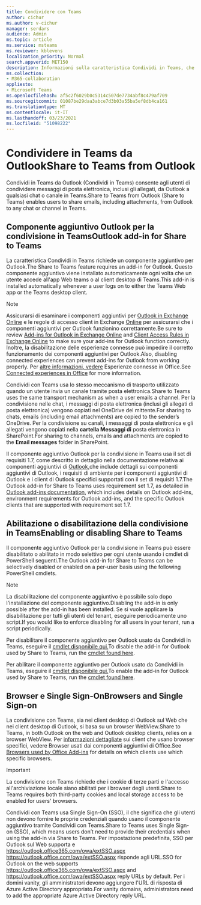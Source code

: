 ```yaml
---
title: Condividere con Teams
author: cichur
ms.author: v-cichur
manager: serdars
audience: Admin
ms.topic: article
ms.service: msteams
ms.reviewer: kblevens
localization_priority: Normal
search.appverid: MET150
description: Informazioni sulla caratteristica Condividi in Teams, che consente agli utenti di condividere messaggi di posta elettronica e allegati di posta elettronica da Outlook a qualsiasi chat o canale in Teams.
ms.collection:
- M365-collaboration
appliesto:
- Microsoft Teams
ms.openlocfilehash: af5c2f6029b0c5314c507de7734abf8c479af709
ms.sourcegitcommit: 01087be29daa3abce7d3b03a55ba5ef8db4ca161
ms.translationtype: MT
ms.contentlocale: it-IT
ms.lasthandoff: 03/23/2021
ms.locfileid: "51098222"
---
```

# <a name="share-to-teams-from-outlook"></a><span data-ttu-id="12cd2-103">Condividere in Teams da Outlook</span><span class="sxs-lookup"><span data-stu-id="12cd2-103">Share to Teams from Outlook</span></span>

<span data-ttu-id="12cd2-104">Condividi in Teams da Outlook (Condividi in Teams) consente agli utenti di condividere messaggi di posta elettronica, inclusi gli allegati, da Outlook a qualsiasi chat o canale in Teams.</span><span class="sxs-lookup"><span data-stu-id="12cd2-104">Share to Teams from Outlook (Share to Teams) enables users to share emails, including attachments, from Outlook to any chat or channel in Teams.</span></span>

## <a name="outlook-add-in-for-share-to-teams"></a><span data-ttu-id="12cd2-105">Componente aggiuntivo Outlook per la condivisione in Teams</span><span class="sxs-lookup"><span data-stu-id="12cd2-105">Outlook add-in for Share to Teams</span></span> 

<span data-ttu-id="12cd2-106">La caratteristica Condividi in Teams richiede un componente aggiuntivo per Outlook.</span><span class="sxs-lookup"><span data-stu-id="12cd2-106">The Share to Teams feature requires an add-in for Outlook.</span></span> <span data-ttu-id="12cd2-107">Questo componente aggiuntivo viene installato automaticamente ogni volta che un utente accede all'app Web teams o al client desktop di Teams.</span><span class="sxs-lookup"><span data-stu-id="12cd2-107">This add-in is installed automatically whenever a user logs on to either the Teams Web app or the Teams desktop client.</span></span>

> [!NOTE]
> <span data-ttu-id="12cd2-108">Assicurarsi di esaminare i componenti aggiuntivi per [Outlook in Exchange Online](/exchange/clients-and-mobile-in-exchange-online/add-ins-for-outlook/add-ins-for-outlook) e le regole di accesso client in Exchange [Online](/exchange/clients-and-mobile-in-exchange-online/client-access-rules/client-access-rules) per assicurarsi che i componenti aggiuntivi per Outlook funzionino correttamente.</span><span class="sxs-lookup"><span data-stu-id="12cd2-108">Be sure to review [Add-ins for Outlook in Exchange Online](/exchange/clients-and-mobile-in-exchange-online/add-ins-for-outlook/add-ins-for-outlook) and [Client Access Rules in Exchange Online](/exchange/clients-and-mobile-in-exchange-online/client-access-rules/client-access-rules) to make sure your add-ins for Outlook function correctly.</span></span> <span data-ttu-id="12cd2-109">Inoltre, la disabilitazione delle esperienze connesse può impedire il corretto funzionamento dei componenti aggiuntivi per Outlook.</span><span class="sxs-lookup"><span data-stu-id="12cd2-109">Also, disabling connected experiences can prevent add-ins for Outlook from working properly.</span></span> <span data-ttu-id="12cd2-110">Per [altre informazioni, vedere](https://support.microsoft.com/topic/connected-experiences-in-office-8d2c04f7-6428-4e6e-ac58-5828d4da5b7c) Esperienze connesse in Office.</span><span class="sxs-lookup"><span data-stu-id="12cd2-110">See [Connected experiences in Office](https://support.microsoft.com/topic/connected-experiences-in-office-8d2c04f7-6428-4e6e-ac58-5828d4da5b7c) for more information.</span></span>  

<span data-ttu-id="12cd2-111">Condividi con Teams usa lo stesso meccanismo di trasporto utilizzato quando un utente invia un canale tramite posta elettronica.</span><span class="sxs-lookup"><span data-stu-id="12cd2-111">Share to Teams uses the same transport mechanism as when a user emails a channel.</span></span> <span data-ttu-id="12cd2-112">Per la condivisione nelle chat, i messaggi di posta elettronica (inclusi gli allegati di posta elettronica) vengono copiati nel OneDrive del mittente.</span><span class="sxs-lookup"><span data-stu-id="12cd2-112">For sharing to chats, emails (including email attachments) are copied to the sender’s OneDrive.</span></span> <span data-ttu-id="12cd2-113">Per la condivisione su canali, i messaggi di posta elettronica e gli allegati vengono copiati nella **cartella Messaggi di** posta elettronica in SharePoint.</span><span class="sxs-lookup"><span data-stu-id="12cd2-113">For sharing to channels, emails and attachments are copied to the **Email messages** folder in SharePoint.</span></span>

<span data-ttu-id="12cd2-114">Il componente aggiuntivo Outlook per la condivisione in Teams usa il set di requisiti 1.7, come descritto in dettaglio nella documentazione relativa ai componenti aggiuntivi di [Outlook,](/exchange/clients-and-mobile-in-exchange-online/add-ins-for-outlook/add-ins-for-outlook)che include dettagli sui componenti aggiuntivi di Outlook, i requisiti di ambiente per i componenti aggiuntivi di Outlook e i client di Outlook specifici supportati con il set di requisiti 1.7.</span><span class="sxs-lookup"><span data-stu-id="12cd2-114">The Outlook add-in for Share to Teams uses requirement set 1.7, as detailed in [Outlook add-ins documentation](/exchange/clients-and-mobile-in-exchange-online/add-ins-for-outlook/add-ins-for-outlook), which includes details on Outlook add-ins, environment requirements for Outlook add-ins, and the specific Outlook clients that are supported with requirement set 1.7.</span></span>

## <a name="enabling-or-disabling-share-to-teams"></a><span data-ttu-id="12cd2-115">Abilitazione o disabilitazione della condivisione in Teams</span><span class="sxs-lookup"><span data-stu-id="12cd2-115">Enabling or disabling Share to Teams</span></span>

<span data-ttu-id="12cd2-116">Il componente aggiuntivo Outlook per la condivisione in Teams può essere disabilitato o abilitato in modo selettivo per ogni utente usando i cmdlet di PowerShell seguenti.</span><span class="sxs-lookup"><span data-stu-id="12cd2-116">The Outlook add-in for Share to Teams can be selectively disabled or enabled on a per-user basis using the following PowerShell cmdlets.</span></span>

> [!NOTE]
> <span data-ttu-id="12cd2-117">La disabilitazione del componente aggiuntivo è possibile solo dopo l'installazione del componente aggiuntivo.</span><span class="sxs-lookup"><span data-stu-id="12cd2-117">Disabling the add-in is only possible after the add-in has been installed.</span></span> <span data-ttu-id="12cd2-118">Se si vuole applicare la disabilitazione per tutti gli utenti del tenant, eseguire periodicamente uno script.</span><span class="sxs-lookup"><span data-stu-id="12cd2-118">If you would like to enforce disabling for all users in your tenant, run a script periodically.</span></span>

<span data-ttu-id="12cd2-119">Per disabilitare il componente aggiuntivo per Outlook usato da Condividi in Teams, eseguire il [cmdlet disponibile qui.](/powershell/module/exchange/disable-app?view=exchange-ps)</span><span class="sxs-lookup"><span data-stu-id="12cd2-119">To disable the add-in for Outlook used by Share to Teams, run the [cmdlet found here](/powershell/module/exchange/disable-app?view=exchange-ps).</span></span> 

<span data-ttu-id="12cd2-120">Per abilitare il componente aggiuntivo per Outlook usato da Condividi in Teams, eseguire il [cmdlet disponibile qui.](/powershell/module/exchange/enable-app?view=exchange-ps)</span><span class="sxs-lookup"><span data-stu-id="12cd2-120">To enable the add-in for Outlook used by Share to Teams, run the [cmdlet found here](/powershell/module/exchange/enable-app?view=exchange-ps).</span></span>

## <a name="browsers-and-single-sign-on"></a><span data-ttu-id="12cd2-121">Browser e Single Sign-On</span><span class="sxs-lookup"><span data-stu-id="12cd2-121">Browsers and Single Sign-on</span></span>

<span data-ttu-id="12cd2-122">La condivisione con Teams, sia nei client desktop di Outlook sul Web che nei client desktop di Outlook, si basa su un browser WebView.</span><span class="sxs-lookup"><span data-stu-id="12cd2-122">Share to Teams, in both Outlook on the web and Outlook desktop clients, relies on a browser WebView.</span></span> <span data-ttu-id="12cd2-123">Per [informazioni dettagliate](/office/dev/add-ins/concepts/browsers-used-by-office-web-add-ins) sui client che usano browser specifici, vedere Browser usati dai componenti aggiuntivi di Office.</span><span class="sxs-lookup"><span data-stu-id="12cd2-123">See [Browsers used by Office Add-ins](/office/dev/add-ins/concepts/browsers-used-by-office-web-add-ins) for details on which clients use which specific browsers.</span></span> 

> [!IMPORTANT]
> <span data-ttu-id="12cd2-124">La condivisione con Teams richiede che i cookie di terze parti e l'accesso all'archiviazione locale siano abilitati per i browser degli utenti.</span><span class="sxs-lookup"><span data-stu-id="12cd2-124">Share to Teams requires both third-party cookies and local storage access to be enabled for users' browsers.</span></span>

<span data-ttu-id="12cd2-125">Condividi con Teams usa Single Sign-On (SSO), il che significa che gli utenti non devono fornire le proprie credenziali quando usano il componente aggiuntivo tramite Condividi con Teams.</span><span class="sxs-lookup"><span data-stu-id="12cd2-125">Share to Teams uses Single Sign-on (SSO), which means users don’t need to provide their credentials when using the add-in via Share to Teams.</span></span> <span data-ttu-id="12cd2-126">Per impostazione predefinita, SSO per Outlook sul Web supporta e https://outlook.office365.com/owa/extSSO.aspx https://outlook.office.com/owa/extSSO.aspx risponde agli URL.</span><span class="sxs-lookup"><span data-stu-id="12cd2-126">SSO for Outlook on the web supports https://outlook.office365.com/owa/extSSO.aspx and https://outlook.office.com/owa/extSSO.aspx reply URLs by default.</span></span> <span data-ttu-id="12cd2-127">Per i domini vanity, gli amministratori devono aggiungere l'URL di risposta di Azure Active Directory appropriato.</span><span class="sxs-lookup"><span data-stu-id="12cd2-127">For vanity domains, administrators need to add the appropriate Azure Active Directory reply URL.</span></span>